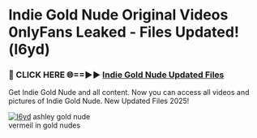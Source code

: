 # Indie Gold Nude Original Videos 0nlyFans Leaked - Files Updated! (l6yd)

<h3>🔴 CLICK HERE 🌐==►► <a href="https://tinyurl.com/yc6ubb5a" rel="nofollow">Indie Gold Nude Updated Files</a></h3>

Get Indie Gold Nude and all content. Now you can access all videos and pictures of Indie Gold Nude. New Updated Files 2025!

[![l6yd](https://i.imgur.com/7eu0CRL.gif)](https://tinyurl.com/yc6ubb5a)
ashley gold nude<br>
vermeil in gold nudes